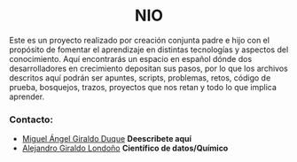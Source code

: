 
<h1 align="center">
  <br/>
  NIO
  <br>
</h1>


Este es un proyecto realizado por creación conjunta padre e hijo con el propósito de fomentar el aprendizaje en distintas tecnologías y aspectos del conocimiento. Aquí encontrarás un espacio en español dónde dos desarrolladores en crecimiento depositan sus pasos, por lo que los archivos descritos aquí podrán ser apuntes, scripts, problemas, retos, código de prueba, bosquejos, trazos, proyectos que nos retan y todo lo que implica aprender.




### Contacto:

* [Miguel Ángel Giraldo Duque](https://www.facebook.com/miguel.giraldo.9484)  **Deescribete aquí**
* [Alejandro Giraldo Londoño](https://www.facebook.com/elia.trix/) **Científico de datos/Químico**






